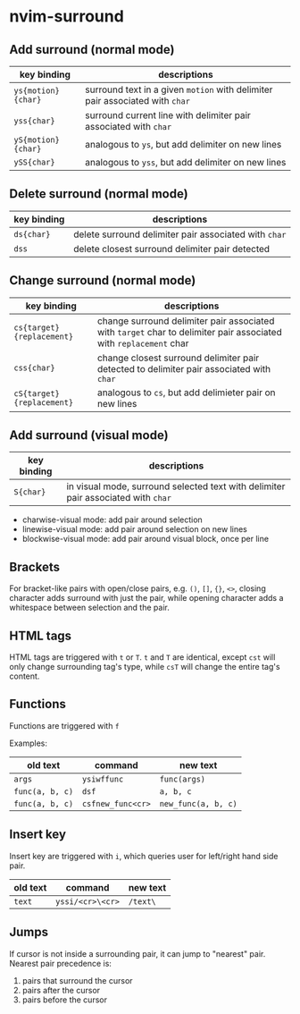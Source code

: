 <!-- markdownlint-disable MD013 -->

# nvim-surround

## Add surround (normal mode)

| key binding        | descriptions                                                                 |
| ------------------ | ---------------------------------------------------------------------------- |
| `ys{motion}{char}` | surround text in a given `motion` with delimiter pair associated with `char` |
| `yss{char}`        | surround current line with delimiter pair associated with `char`             |
| `yS{motion}{char}` | analogous to `ys`, but add delimiter on new lines                            |
| `ySS{char}`        | analogous to `yss`, but add delimiter on new lines                           |

## Delete surround (normal mode)

| key binding | descriptions                                          |
| ----------- | ----------------------------------------------------- |
| `ds{char}`  | delete surround delimiter pair associated with `char` |
| `dss`       | delete closest surround delimiter pair detected       |

## Change surround (normal mode)

| key binding               | descriptions                                                                                                      |
| ------------------------- | ----------------------------------------------------------------------------------------------------------------- |
| `cs{target}{replacement}` | change surround delimiter pair associated with `target` char to delimiter pair associated with `replacement` char |
| `css{char}`               | change closest surround delimiter pair detected to delimiter pair associated with `char`                          |
| `cS{target}{replacement}` | analogous to `cs`, but add delimieter pair on new lines                                                           |

## Add surround (visual mode)

| key binding | descriptions                                                                      |
| ----------- | --------------------------------------------------------------------------------- |
| `S{char}`   | in visual mode, surround selected text with delimiter pair associated with `char` |

- charwise-visual mode: add pair around selection
- linewise-visual mode: add pair around selection on new lines
- blockwise-visual mode: add pair around visual block, once per line

## Brackets

For bracket-like pairs with open/close pairs, e.g. `()`, `[]`, `{}`, `<>`,
closing character adds surround with just the pair, while opening character
adds a whitespace between selection and the pair.

## HTML tags

HTML tags are triggered with `t` or `T`. `t` and `T` are identical, except
`cst` will only change surrounding tag's type, while `csT` will change the
entire tag's content.

## Functions

Functions are triggered with `f`

Examples:

| old text        | command           | new text            |
| --------------- | ----------------- | ------------------- |
| `args`          | `ysiwffunc`       | `func(args)`        |
| `func(a, b, c)` | `dsf`             | `a, b, c`           |
| `func(a, b, c)` | `csfnew_func<cr>` | `new_func(a, b, c)` |

## Insert key

Insert key are triggered with `i`, which queries user for left/right hand side pair.

| old text | command          | new text |
| -------- | ---------------- | -------- |
| `text`   | `yssi/<cr>\<cr>` | `/text\` |

## Jumps

If cursor is not inside a surrounding pair, it can jump to "nearest" pair. Nearest pair precedence is:

1. pairs that surround the cursor
2. pairs after the cursor
3. pairs before the cursor
